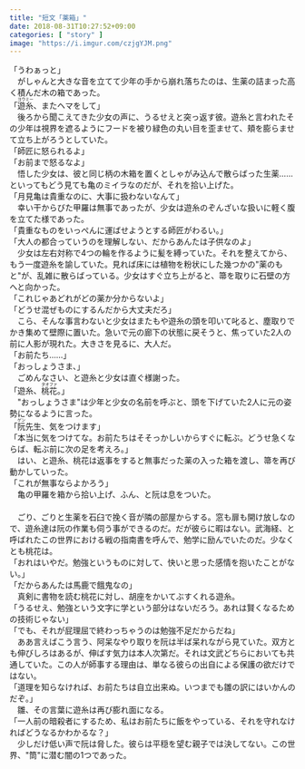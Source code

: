```yaml
---
title: "短文「薬箱」"
date: 2018-08-31T10:27:52+09:00
categories: [ "story" ]
image: "https://i.imgur.com/czjgYJM.png"
---
```

「うわぁっと」<br>
　がしゃんと大きな音を立てて少年の手から崩れ落ちたのは、生薬の詰まった高く積んだ木の箱であった。<br>
「<ruby><rb>遊糸</rb><rp>《</rp><rt>ヨウミー</rt><rp>》</rp></ruby>、またヘマをして」<br>
　後ろから聞こえてきた少女の声に、うるせえと突っ返す彼。遊糸と言われたその少年は視界を遮るようにフードを被り緑色の丸い目を歪ませて、頬を膨らませて立ち上がろうとしていた。<br>
「師匠に怒られるよ」<br>
「お前まで怒るなよ」<br>
　悟した少女は、彼と同じ柄の木箱を置くとしゃがみ込んで散らばった生薬……といってもどう見ても亀のミイラなのだが、それを拾い上げた。<br>
「月見亀は貴重なのに、大事に扱わないなんて」<br>
　幸い干からびた甲羅は無事であったが、少女は遊糸のぞんざいな扱いに軽く腹を立てた様であった。<br>
「貴重なものをいっぺんに運ばせようとする師匠がわるい。」<br>
「大人の都合っていうのを理解しない、だからあんたは子供なのよ」<br>
　少女は左右対称で4つの輪を作るように髪を縛っていた。それを整えてから、もう一度遊糸を諭していた。見れば床には植物を粉状にした幾つかの"薬のもと"が、乱雑に散らばっている。少女はすぐ立ち上がると、箒を取りに石壁の方へと向かった。<br>
「これじゃあどれがどの薬か分からないよ」<br>
「どうせ混ぜものにするんだから大丈夫だろ」<br>
　こら、そんな事言わないと少女はまたもや遊糸の頭を叩いて叱ると、塵取りでかき集めて壁際に置いた。急いで元の廊下の状態に戻そうと、焦っていた2人の前に人影が現れた。大きさを見るに、大人だ。<br>
「お前たち……」<br>
「おっしょうさま、」<br>
　ごめんなさい、と遊糸と少女は直ぐ様謝った。<br>
「遊糸、<ruby><rb>桃花</rb><rp>《</rp><rt>タオファ</rt><rp>》</rp></ruby>。」<br>
　"おっしょうさま"は少年と少女の名前を呼ぶと、頭を下げていた2人に元の姿勢になるように言った。<br>
「<ruby><rb>阮</rb><rp>《</rp><rt>ゲン</rt><rp>》</rp></ruby>先生、気をつけます」<br>
「本当に気をつけてな。お前たちはそそっかしいからすぐに転ぶ。どうせ急くならば、転ぶ前に次の足を考えろ。」<br>
　はい、と遊糸、桃花は返事をすると無事だった薬の入った箱を渡し、箒を再び動かしていった。<br>
「これが無事ならよかろう」<br>
　亀の甲羅を箱から拾い上げ、ふん、と阮は息をついた。<br>
　<br>
　ごり、ごりと生薬を石臼で挽く音が隣の部屋からする。窓も扉も開け放しなので、遊糸達は阮の作業も伺う事ができるのだ。だが彼らに暇はない。武海経、と呼ばれたこの世界における戦の指南書を呼んで、勉学に励んでいたのだ。少なくとも桃花は。<br>
「おれはいやだ。勉強というものに対して、快いと思った感情を抱いたことがない。」<br>
「だからあんたは馬鹿で餓鬼なの」<br>
　真剣に書物を読む桃花に対し、胡座をかいてぶすくれる遊糸。<br>
「うるせえ、勉強という文字に学という部分はないだろう。あれは賢くなるための技術じゃない」<br>
「でも、それが屁理屈で終わっちゃうのは勉強不足だからだね」<br>
　ああ言えばこう言う、阿呆なやり取りを阮は半ば呆れながら見ていた。双方とも伸びしろはあるが、伸ばす気力は本人次第だ。それは文武どちらにおいても共通していた。この人が師事する理由は、単なる彼らの出自による保護の欲だけではない。<br>
「道理を知らなければ、お前たちは自立出来ぬ。いつまでも雛の訳にはいかんのだぞ。」<br>
　雛、その言葉に遊糸は再び膨れ面になる。<br>
「一人前の暗殺者にするため、私はお前たちに飯をやっている、それを守れなければどうなるかわかるな？」<br>
　少しだけ低い声で阮は脅した。彼らは平穏を望む親子では決してない。この世界、"筒"に潜む闇の1つであった。
